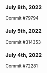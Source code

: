 ### July 8th, 2022

Commit #79794

### July 5th, 2022

Commit #314353


### July 4th, 2022

Commit #72281
